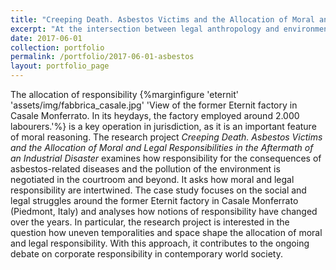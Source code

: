 ```yaml
---
title: "Creeping Death. Asbestos Victims and the Allocation of Moral and Legal Responsibility in the Aftermath of an Industrial Disaster"
excerpt: "At the intersection between legal anthropology and environmental anthropology, this research project examines how responsibility for the consequences of asbestos-related diseases and the pollution of the environment is negotiated in the courtroom and beyond, and it asks how moral and legal responsibility are intertwined ..."
date: 2017-06-01
collection: portfolio
permalink: /portfolio/2017-06-01-asbestos
layout: portfolio_page
---
```


The allocation of responsibility {%marginfigure 'eternit' 'assets/img/fabbrica_casale.jpg' 'View of the former Eternit factory in Casale Monferrato. In its heydays, the factory employed around 2.000 labourers.'%} is a key operation in jurisdiction, as it is an important feature of moral reasoning. The research project *Creeping Death. Asbestos Victims and the Allocation of Moral and Legal Responsibilities in the Aftermath of an Industrial Disaster* examines how responsibility for the consequences of asbestos-related diseases and the pollution of the environment is negotiated in the courtroom and beyond. It asks how moral and legal responsibility are intertwined. The case study focuses on the social and legal struggles around the former Eternit factory in Casale Monferrato (Piedmont, Italy) and analyses how notions of responsibility have changed over the years. In particular, the research project is interested in the question how uneven temporalities and space shape the allocation of moral and legal responsibility. With this approach, it contributes to the ongoing debate on corporate responsibility in contemporary world society.
